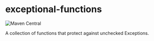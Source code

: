 # exceptional-functions

![Maven Central](https://img.shields.io/maven-central/v/io.github.ashr123/exceptional-functions.svg?label=Maven%20Central)

A collection of functions that protect against unchecked Exceptions.